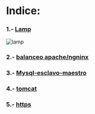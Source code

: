 # Indice:

### 1.- [Lamp](https://github.com/jaimeod010/servidor-de-aplicaciones/tree/main/lamp)
![lamp](https://github.com/jaimeod010/servidor-de-aplicaciones/blob/main/IMAGENES/lamp.jpg)

### 2.- [balanceo apache/ngninx](https://github.com/jaimeod010/servidor-de-aplicaciones/blob/main/balanceo-apache-nginx.md)



### 3.- [Mysql-esclavo-maestro](https://github.com/jaimeod010/servidor-de-aplicaciones/blob/main/mysql-maestro-esclavo.md)

### 4.- [tomcat](https://github.com/jaimeod010/servidor-de-aplicaciones/blob/main/tomcat.md)

### 5.- [https](https://github.com/jaimeod010/servidor-de-aplicaciones/blob/main/https.md)
